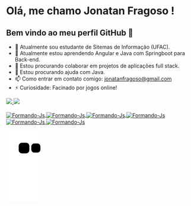 # Olá, me chamo Jonatan Fragoso ! 
## Bem vindo ao meu perfil GitHub 👋

<!--
**johnbom1/johnbom1** is a ✨ _special_ ✨ repository because its `README.md` (this file) appears on your GitHub profile.

Here are some ideas to get you started:

-->

- 🔭 Atualmente sou estudante de Sitemas de Informação (UFAC).
- 🌱 Atualmente estou aprendendo Angular e Java com Springboot para Back-end.
- 👯 Estou procurando colaborar em projetos de aplicações full stack.
- 🤔 Estou procurando ajuda com Java.
- 📫 Como entrar em contato comigo: jonatanfragoso@gmail.com
- ⚡ Curiosidade: Facinado por jogos online!


<div>
<a href="https://github.com/johnbom1">
<img height="180em" src="https://github-readme-stats.vercel.app/api?username=johnbom1&show_icons=true&theme=dracula&include_all_commits=true&count_private=true"/>
<img height="180em" src="https://github-readme-stats.vercel.app/api/top-langs/?username=johnbom1&layout=compact&langs_count=7&theme=dracula"/>
</div>
          
         


<div style="display: inline_block"><br>
<img align="center" alt="Formando-Js" height="30" width="40"  src="https://cdn.jsdelivr.net/gh/devicons/devicon/icons/github/github-original.svg" />  
<img align="center" alt="Formando-Js" height="30" width="40"  src="https://cdn.jsdelivr.net/gh/devicons/devicon/icons/html5/html5-original.svg" />

<img align="center" alt="Formando-Js" height="30" width="40"  src="https://cdn.jsdelivr.net/gh/devicons/devicon/icons/angularjs/angularjs-original.svg" />

<img align="center" alt="Formando-Js" height="30" width="40"  src="https://cdn.jsdelivr.net/gh/devicons/devicon/icons/css3/css3-original.svg" />

<img align="center" alt="Formando-Js" height="30" width="40"  src="https://cdn.jsdelivr.net/gh/devicons/devicon/icons/java/java-original-wordmark.svg" />

<img align="center" alt="Formando-Js" height="30" width="40"  src="https://cdn.jsdelivr.net/gh/devicons/devicon/icons/spring/spring-original.svg" />
</div>
</div>

          

          
          
![snake gif](https://github.com/Formandodev/Formandodev/blob/output/github-contribution-grid-snake.svg)



          
